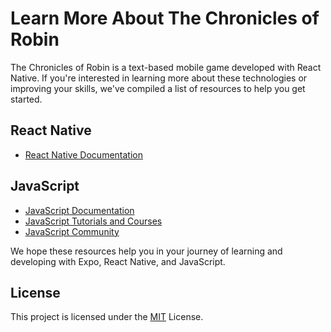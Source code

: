 # Learn More About The Chronicles of Robin

The Chronicles of Robin is a text-based mobile game developed with React Native. If you're interested in learning more about these technologies or improving your skills, we've compiled a list of resources to help you get started.

## React Native

- [React Native Documentation](https://reactnative.dev/docs/getting-started)

## JavaScript

- [JavaScript Documentation](https://developer.mozilla.org/en-US/docs/Web/JavaScript)
- [JavaScript Tutorials and Courses](https://www.freecodecamp.org/learn/javascript-algorithms-and-data-structures/)
- [JavaScript Community](https://stackoverflow.com/questions/tagged/javascript)

We hope these resources help you in your journey of learning and developing with Expo, React Native, and JavaScript.

## License

This project is licensed under the [MIT](https://github.com/eneskutlay/TheChroniclesOfRobin/blob/main/LICENSE) License.
